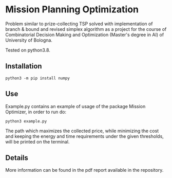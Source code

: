 # Mission Planning Optimization
Problem similar to prize-collecting TSP solved with implementation of branch &amp; bound and revised simplex algorithm
as a project for the course of Combinatorial Decision Making and Optimization (Master's degree in AI) of University of Bologna.

Tested on python3.8.

## Installation
```
python3 -m pip install numpy
```

## Use
Example.py contains an example of usage of the package Mission Optimizer, in order to run do:
```
python3 example.py
```
The path which maximizes the collected price, while minimizing the cost and keeping the energy 
and time requirements under the given thresholds, will be printed on the terminal.

## Details
More information can be found in the pdf report available in the repository.
